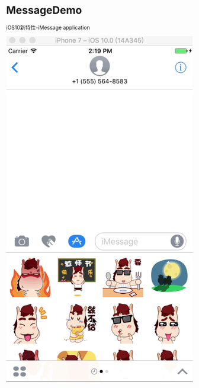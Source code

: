 # MessageDemo
iOS10新特性-iMessage application

<!--<img src="https://github.com/czj1127292580/MessageDemo/blob/master/MessageDemo/readmeImage/demo.gif"  width=370 height=684 />-->

![](https://github.com/czj1127292580/MessageDemo/blob/master/MessageDemo/readmeImage/demo.gif)

